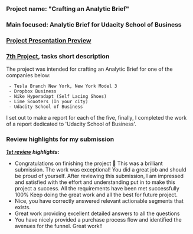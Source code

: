 ﻿### Project name: "Crafting an Analytic Brief"
### Main focused: Analytic Brief for Udacity School of Business
### [Project Presentation Preview](https://github.com/Mostafa-At-GitHub/Udacity-Marketing-Analytics-Nanodegree_-_MyProjects/blob/main/7th%20proj%20-%20%20Analytic%20Brief%20for%20Udacity%20School%20of%20Business/7th%20PROJECT%20Crafting%20an%20Analytic%20Brief%20%20-%20Udacity's%20School%20of%20Business.pdf)
### [7th Project](https://github.com/Mostafa-At-GitHub/Udacity-Marketing-Analytics-Nanodegree_-_MyProjects/blob/main/7th%20proj%20-%20%20Analytic%20Brief%20for%20Udacity%20School%20of%20Business/7th%20PROJECT%20Crafting%20an%20Analytic%20Brief%20%20-%20Udacity's%20School%20of%20Business.pdf), tasks short description

 The project was intended for crafting an Analytic Brief for one of the companies below:

     - Tesla Branch New York, New York Model 3
     - Dropbox Business
     - Nike Hyperadapt (Self Lacing Shoes)
     - Lime Scooters (In your city)
     - Udacity School of Business

  I set out to make a report for each of the five, finally, I completed the work of a report dedicated to 'Udacity School of Business'.

### Review highlights for my submission

*__[1st review](https://github.com/Mostafa-At-GitHub/Udacity-Marketing-Analytics-Nanodegree_-_MyProjects/blob/main/7th%20proj%20-%20%20Analytic%20Brief%20for%20Udacity%20School%20of%20Business/Udacity%20Detailed%20Review/1st%20Udacity%20Review%20-%20Meets%20Specifications.pdf) highlights:__*

- Congratulations on finishing the project 🎉
This was a brilliant submission. The work was exceptional! You did a great job and should be proud of yourself. After reviewing this
submission, I am impressed and satisfied with the effort and understanding put in to make this project a success. All the requirements
have been met successfully 100%
Keep doing the great work and all the best for future project.
- Nice, you have correctly answered relevant actionable segments that exists.
- Great work providing excellent detailed answers to all the questions
- You have nicely provided a purchase process flow and identified the avenues for the funnel. Great work!!
